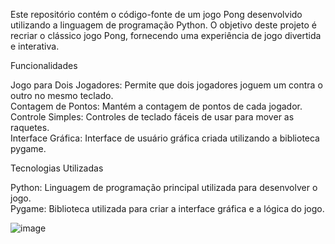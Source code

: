

Este repositório contém o código-fonte de um jogo Pong desenvolvido utilizando a linguagem de programação Python. O objetivo deste projeto é recriar o clássico jogo Pong, fornecendo uma experiência de jogo divertida e interativa.

Funcionalidades

Jogo para Dois Jogadores: Permite que dois jogadores joguem um contra o outro no mesmo teclado.<br>
Contagem de Pontos: Mantém a contagem de pontos de cada jogador.<br>
Controle Simples: Controles de teclado fáceis de usar para mover as raquetes.<br>
Interface Gráfica: Interface de usuário gráfica criada utilizando a biblioteca pygame.<br>

Tecnologias Utilizadas

Python: Linguagem de programação principal utilizada para desenvolver o jogo.<br>
Pygame: Biblioteca utilizada para criar a interface gráfica e a lógica do jogo.

![image](https://github.com/vieiraadev/pong-game/assets/164572708/c56a950e-1717-44e0-a06b-eb34c73d4d22)
